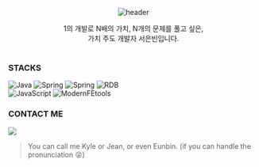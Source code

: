 
<div align="center">
  
![header](https://capsule-render.vercel.app/api?type=waving&height=150&section=header&text=Kyle%20Suh&fontColor=EFF7FF&fontSize=30&fontAlignY=43)
  
 1의 개발로 N배의 가치, N개의 문제를 풀고 싶은,<br>가치 주도 개발자 서은빈입니다. <br><br>
</div>

<h3 align="left">STACKS </h3>
  <p align="v">   
    <img alt="Java" src="https://img.shields.io/badge/JAVA-007396?style=flat-square&logo=Java&logoColor=white">
    <img alt="Spring" src="https://img.shields.io/badge/Spring-6DB33F?style=flat-square&logo=Spring&logoColor=white">
    <img alt="Spring" src="https://img.shields.io/badge/Spring-6DB33F?style=flat-square&logo=Spring&logoColor=white">
    <img alt="RDB" src="https://img.shields.io/badge/RDB-F80000?style=flat-square&logo=oracle&logoColor=white">
    <br>
    <img alt="JavaScript" src="http://img.shields.io/badge/-JavaScript-F6DF1C?style=flat-square&logo=javascript&logoColor=black"/>
    <img alt="ModernFEtools" src="https://img.shields.io/badge/Modern FE tools-lightblue?style=flat-square" />
  </p>

<h3 align="left">CONTACT ME</h3>
<p align="left">
  <a href="mailto:jeansuh42@gmail.com">
    <img src="https://img.shields.io/badge/Gmail-d14836?style=flat-square&logo=Gmail&logoColor=white&link=trumanfromkorea@gmail.com"/>
  </a>
</p>

> You can call me Kyle or Jean, or even Eunbin. (if you can handle the pronunciation 😝)
